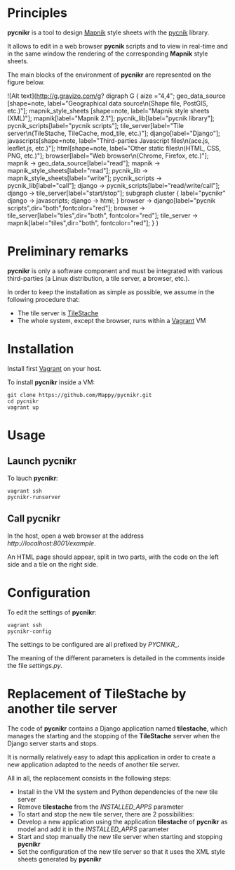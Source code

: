 # Principles

**pycnikr** is a tool to design [Mapnik](http://mapnik.org/) style sheets with
the [pycnik](https://github.com/Mappy/pycnik) library.

It allows to edit in a web browser **pycnik** scripts and to view in real-time
and in the same window the rendering of the corresponding **Mapnik** style sheets.

The main blocks of the environment of **pycnikr** are represented on the figure
below.

![Alt text](http://g.gravizo.com/g?
  digraph G {
    aize ="4,4";
    geo_data_source [shape=note, label="Geographical data source\\n(Shape file, PostGIS, etc.)"];
    mapnik_style_sheets [shape=note, label="Mapnik style sheets (XML)"];
    mapnik[label="Mapnik 2.1"];
    pycnik_lib[label="pycnik library"];
    pycnik_scripts[label="pycnik scripts"];
    tile_server[label="Tile server\\n(TileStache, TileCache, mod_tile, etc.)"];
    django[label="Django"];
    javascripts[shape=note, label="Third-parties Javascript files\\n(ace.js, leaflet.js, etc.)"];
    html[shape=note, label="Other static files\\n(HTML, CSS, PNG, etc.)"];
    browser[label="Web browser\\n(Chrome, Firefox, etc.)"];
    mapnik -> geo_data_source[label="read"];
    mapnik -> mapnik_style_sheets[label="read"];
    pycnik_lib -> mapnik_style_sheets[label="write"];
    pycnik_scripts -> pycnik_lib[label="call"];
    django -> pycnik_scripts[label="read/write/call"];
    django -> tile_server[label="start/stop"];
    subgraph cluster {
        label="pycnikr"
        django -> javascripts;
        django -> html;
    }
    browser -> django[label="pycnik scripts",dir="both",fontcolor="red"];
    browser -> tile_server[label="tiles",dir="both", fontcolor="red"];
    tile_server -> mapnik[label="tiles",dir="both", fontcolor="red"];
  }
)

# Preliminary remarks

**pycnikr** is only a software component and must be integrated with various third-parties
(a Linux distribution, a tile server, a browser, etc.).

In order to keep the installation as simple as possible, we assume in the following procedure that:

* The tile server is [TileStache](https://github.com/TileStache/TileStache)
* The whole system, except the browser, runs within a [Vagrant](https://www.vagrantup.com) VM

# Installation

Install first [Vagrant](https://www.vagrantup.com) on your host.

To install **pycnikr** inside a VM:

    git clone https://github.com/Mappy/pycnikr.git
    cd pycnikr
    vagrant up

# Usage

## Launch pycnikr

To lauch **pycnikr**:

    vagrant ssh
    pycnikr-runserver

## Call pycnikr

In the host, open a web browser at the address *http://localhost:8001/example*.

An HTML page should appear, split in two parts, with the code on the left side
and a tile on the right side.

# Configuration

To edit the settings of **pycnikr**:

    vagrant ssh
    pycnikr-config

The settings to be configured are all prefixed by *PYCNIKR_*.

The meaning of the different parameters is detailed in the comments inside the
file *settings.py*.

# Replacement of TileStache by another tile server

The code of **pycnikr** contains a Django application named
**tilestache**, which manages the starting and the stopping of the
**TileStache** server when the Django server starts and stops.

It is normally relatively easy to adapt this application in order to create a
new application adapted to the needs of another tile server.

All in all, the replacement consists in the following steps:

* Install in the VM the system and Python dependencies of the new tile server
* Remove **tilestache** from the *INSTALLED_APPS* parameter
* To start and stop the new tile server, there are 2 possibilities:
 * Develop a new application using the application **tilestache** of **pycnikr**
as model and add it in the *INSTALLED_APPS* parameter
 * Start and stop manually the new tile server when starting and stopping **pycnikr**
* Set the configuration of the new tile server so that it uses the XML style
sheets generated by **pycnikr**
